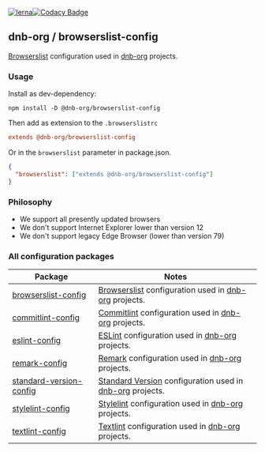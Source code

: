 [![lerna](https://img.shields.io/badge/maintained%20with-lerna-cc00ff.svg)](https://lerna.js.org/)[![Codacy Badge](https://app.codacy.com/project/badge/Grade/4ee6197f4f9846dbbbdb20331660ac1c)](https://app.codacy.com/gh/dnb-org/browserslist-config/dashboard)

## dnb-org / browserslist-config

[Browserslist](https://github.com/browserslist/browserslist) configuration used in [dnb-org](https://github.com/dnb-org) projects.

### Usage

Install as dev-dependency:

```shell
npm install -D @dnb-org/browserslist-config
```

Then add as extension to the `.browserslistrc`

```ini
extends @dnb-org/browserslist-config
```

Or in the `browserslist` parameter in package.json.

```json
{
  "browserslist": ["extends @dnb-org/browserslist-config"]
}
```

### Philosophy

- We support all presently updated browsers
- We don't support Internet Explorer lower than version 12
- We don't support legacy Edge Browser (lower than version 79)

### All configuration packages

| Package | Notes |
|---|---|
| [browserslist-config](https://github.com/dnb-org/browserslist-config) | [Browserslist](https://github.com/browserslist/browserslist) configuration used in [dnb-org](https://github.com/dnb-org) projects. |
| [commitlint-config](https://github.com/dnb-org/commitlint-config) | [Commitlint](https://github.com/conventional-changelog/commitlint) configuration used in [dnb-org](https://github.com/dnb-org) projects. |
| [eslint-config](https://github.com/dnb-org/eslint-config) | [ESLint](https://github.com/eslint/eslint) configuration used in [dnb-org](https://github.com/dnb-org) projects. |
| [remark-config](https://github.com/dnb-org/remark-config) | [Remark](https://github.com/remarkjs/remark-lint) configuration used in [dnb-org](https://github.com/dnb-org) projects. |
| [standard-version-config](https://github.com/dnb-org/standard-version-config) | [Standard Version](https://github.com/conventional-changelog/standard-version) configuration used in [dnb-org](https://github.com/dnb-org) projects. |
| [stylelint-config](https://github.com/dnb-org/stylelint-config) | [Stylelint](https://github.com/stylelint/stylelint) configuration used in [dnb-org](https://github.com/dnb-org) projects. |
| [textlint-config](https://github.com/dnb-org/textlint-config) | [Textlint](https://github.com/textlint/textlint) configuration used in [dnb-org](https://github.com/dnb-org) projects. |
